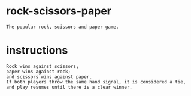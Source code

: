 # rock-scissors-paper
    The popular rock, scissors and paper game.

# instructions
    Rock wins against scissors; 
    paper wins against rock; 
    and scissors wins against paper. 
    If both players throw the same hand signal, it is considered a tie, 
    and play resumes until there is a clear winner.